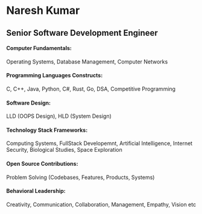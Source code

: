 <h1>Naresh Kumar</h1>
<h2>Senior Software Development Engineer</h2>

<h4>Computer Fundamentals:</h4><p>Operating Systems, Database Management, Computer Networks</p>
<h4>Programming Languages Constructs:</h4><p>C, C++, Java, Python, C#, Rust, Go, DSA, Competitive Programming</p>
<h4>Software Design:</h4><p>LLD (OOPS Design), HLD (System Design)</p>
<h4>Technology Stack Frameworks:</h4><p>Computing Systems, FullStack Developemnt, Artificial Intelligence, Internet Security, Biological Studies, Space Exploration</p>
<h4>Open Source Contributions:</h4><p>Problem Solving (Codebases, Features, Products, Systems)</p>
<h4>Behavioral Leadership:</h4><p>Creativity, Communication, Collaboration, Management, Empathy, Vision etc</p>

